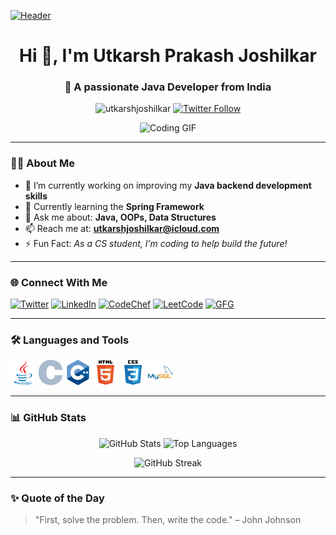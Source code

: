 [![Header](https://repository-images.githubusercontent.com/588181932/e36ec678-7984-4cdd-8e4c-a3932772ff8e)](https://utkarshjoshilkar.io)

<h1 align="center">Hi 👋, I'm Utkarsh Prakash Joshilkar</h1>
<h3 align="center">🚀 A passionate Java Developer from India</h3>

<p align="center">
  <img src="https://komarev.com/ghpvc/?username=utkarshjoshilkar&label=Profile%20Views&color=0e75b6&style=flat" alt="utkarshjoshilkar" />
  <a href="https://twitter.com/utkarsh_p_j">
    <img src="https://img.shields.io/twitter/follow/utkarsh_p_j?logo=twitter&style=flat" alt="Twitter Follow">
  </a>
</p>

<p align="center">
  <img src="https://cdn.dribbble.com/users/1162077/screenshots/3848914/programmer.gif" width="400" alt="Coding GIF">
</p>

---

### 👨‍💻 About Me

- 🔭 I’m currently working on improving my **Java backend development skills**
- 🌱 Currently learning the **Spring Framework**
- 💬 Ask me about: **Java, OOPs, Data Structures**
- 📫 Reach me at: **utkarshjoshilkar@icloud.com**
- ⚡ Fun Fact: *As a CS student, I’m coding to help build the future!*

---

### 🌐 Connect With Me

<p align="left">
  <a href="https://twitter.com/utkarsh_p_j"><img src="https://raw.githubusercontent.com/rahuldkjain/github-profile-readme-generator/master/src/images/icons/Social/twitter.svg" width="30" alt="Twitter"></a>
  <a href="https://linkedin.com/in/utkarsh-joshilkar-065290257"><img src="https://raw.githubusercontent.com/rahuldkjain/github-profile-readme-generator/master/src/images/icons/Social/linked-in-alt.svg" width="30" alt="LinkedIn"></a>
  <a href="https://www.codechef.com/users/utkarshjos"><img src="https://cdn.jsdelivr.net/npm/simple-icons@3.1.0/icons/codechef.svg" width="30" alt="CodeChef"></a>
  <a href="https://leetcode.com/utkarshjoshilkar"><img src="https://raw.githubusercontent.com/rahuldkjain/github-profile-readme-generator/master/src/images/icons/Social/leet-code.svg" width="30" alt="LeetCode"></a>
  <a href="https://auth.geeksforgeeks.org/user/onlyutkarshcumu"><img src="https://raw.githubusercontent.com/rahuldkjain/github-profile-readme-generator/master/src/images/icons/Social/geeks-for-geeks.svg" width="30" alt="GFG"></a>
</p>

---

### 🛠️ Languages and Tools

<p align="left">
  <img src="https://raw.githubusercontent.com/devicons/devicon/master/icons/java/java-original.svg" width="40" alt="Java"/>
  <img src="https://raw.githubusercontent.com/devicons/devicon/master/icons/c/c-original.svg" width="40" alt="C"/>
  <img src="https://raw.githubusercontent.com/devicons/devicon/master/icons/cplusplus/cplusplus-original.svg" width="40" alt="C++"/>
  <img src="https://raw.githubusercontent.com/devicons/devicon/master/icons/html5/html5-original-wordmark.svg" width="40" alt="HTML"/>
  <img src="https://raw.githubusercontent.com/devicons/devicon/master/icons/css3/css3-original-wordmark.svg" width="40" alt="CSS"/>
  <img src="https://raw.githubusercontent.com/devicons/devicon/master/icons/mysql/mysql-original-wordmark.svg" width="40" alt="MySQL"/>
</p>

---

### 📊 GitHub Stats

<p align="center">
  <img src="https://github-readme-stats.vercel.app/api?username=utkarshjoshilkar&show_icons=true&theme=github_dark" alt="GitHub Stats" />
  <img src="https://github-readme-stats.vercel.app/api/top-langs/?username=utkarshjoshilkar&layout=compact&theme=github_dark" alt="Top Languages" />
</p>

<p align="center">
  <img src="https://github-readme-streak-stats.herokuapp.com?user=utkarshjoshilkar&theme=github-dark" alt="GitHub Streak" />
</p>

---

### ✨ Quote of the Day
> "First, solve the problem. Then, write the code." – John Johnson

